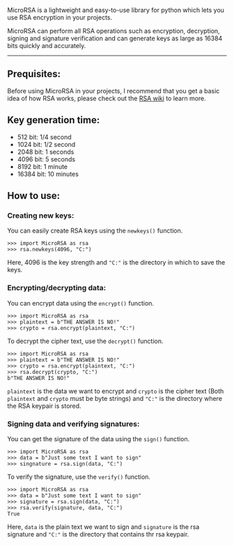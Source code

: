 MicroRSA is a lightweight and easy-to-use library for python which lets you use RSA encryption in your projects.

MicroRSA can perform all RSA operations such as encryption, decryption, signing and signature verification and can generate keys as large as 16384 bits quickly and accurately.
***

## Prequisites: 
Before using MicroRSA in your projects, I recommend that you get a basic idea 
of how RSA works, please check out the [RSA wiki](https://en.wikipedia.org/wiki/RSA_(cryptosystem)) to learn more.

## Key generation time:
- 512 bit: 1/4 second
- 1024 bit: 1/2 second
- 2048 bit: 1 seconds
- 4096 bit: 5 seconds
- 8192 bit: 1 minute
- 16384 bit: 10 minutes

## How to use:
### Creating new keys:
You can easily create RSA keys using the `newkeys()` function. 

    >>> import MicroRSA as rsa
    >>> rsa.newkeys(4096, "C:")

Here, 4096 is the key strength and `"C:"` is the directory in which to save the keys.

### Encrypting/decrypting data: 
You can encrypt data using the `encrypt()` function.

    >>> import MicroRSA as rsa
    >>> plaintext = b"THE ANSWER IS NO!"
    >>> crypto = rsa.encrypt(plaintext, "C:")

To decrypt the cipher text, use the `decrypt()` function.

    >>> import MicroRSA as rsa
    >>> plaintext = b"THE ANSWER IS NO!"
    >>> crypto = rsa.encrypt(plaintext, "C:")
    >>> rsa.decrypt(crypto, "C:")
    b"THE ANSWER IS NO!"

`plaintext` is the data we want to encrypt and `crypto` is the cipher text (Both `plaintext` and `crypto` must be byte strings) 
and `"C:"` is the directory where the RSA keypair is stored.

### Signing data and verifying signatures:
You can get the signature of the data using the `sign()` function.

    >>> import MicroRSA as rsa
    >>> data = b"Just some text I want to sign"
    >>> singnature = rsa.sign(data, "C:")

To verify the signature, use the `verify()` function.

    >>> import MicroRSA as rsa
    >>> data = b"Just some text I want to sign"
    >>> signature = rsa.sign(data, "C:")
    >>> rsa.verify(signature, data, "C:")
    True

Here, `data` is the plain text we want to sign and `signature` is the rsa signature 
and `"C:"` is the directory that contains thr rsa keypair.